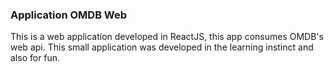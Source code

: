 <h3>Application OMDB Web</h3>

<p> 
This is a web application developed in ReactJS, this app consumes OMDB's web api. This small application was developed in the learning instinct and also for fun.
</p>

<!-- <h3>Functionalities</h3>

<p> 
 In this application you can find by your favorite characters from the Marvel world, after finding a character you can add to your list of favorites, once this you can see more details of a certain character.
</p>
<b>example character: Spider-man</b>

<h3>Requirements</h3>

<ul>
  <li>It is recommended to use version NodeJS >= 10.x</li>
  <li>npm or yarn</li>
</ul>
 
 <h3>Marvel Api Keys</h3>
 
 <p> 
   To consume the marvel api it is necessary to generate some credentials, you can generate this information and see more details on the marvel developer website:       <a href="https://developer.marvel.com/" >here</a>
 </p>
 
  <h3>Adding credentials</h3>
  
   <p> 
  After you get your keys from the Marvel developer website, you must set the information in the variables of the .env file that you will have to create at the root of the project, follow the example .env-example file. Below is the information for each variable:
 </p>
 
 <ul>
  <li><b>REACT_APP_HOST:</b> https://gateway.marvel.com/v1/public/</li>
  <li><b>REACT_APP_TIMESTAMP:</b> In this variable, you must set a timestamp</li>
  <li><b>REACT_APP_APIKEY:</b> In this variable you must set your public key generated on the Marvel developer website.</li>
  <li><b>REACT_APP_HASH:</b> In this variable you should generate an md5 hash of your: timestamps (REACT_APP_TIMESTAMP), your private key and your public key(REACT_APP_APIKEY).  <b>Example: md5 (timestamps + privateKey + publicKey)</b></li>
</ul>

<h3>Install dependencies</h3>
<p> 
 If using <b>npm</b>, run at the root of the project: <b>npm install</b>, if using <b>yarn</b>, run at the root of the project: <b>yarn</b>
</p>

<h3>Run the project</h3>
<ul>
 <li><b>npm start</b> or <b>yarn start</b></li>
</ul> 
 
 -->
